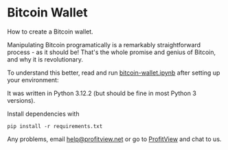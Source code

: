 # Bitcoin Wallet

How to create a Bitcoin wallet.

Manipulating Bitcoin programatically is a remarkably straightforward process - as it should be!  That's the whole promise and genius of Bitcoin, and why it is revolutionary.

To understand this better, read and run [bitcoin-wallet.ipynb](/bitcoin-wallet.ipynb) after setting up your environment:

It was written in Python 3.12.2 (but should be fine in most Python 3 versions).

Install dependencies with

```shell
pip install -r requirements.txt
```

Any problems, email help@profitview.net or go to [ProfitView](https://profitview.net) and chat to us.
